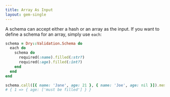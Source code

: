 ```yaml
---
title: Array As Input
layout: gem-single
---
```


A schema can accept either a hash or an array as the input. If you want to define a schema for an array, simply use `each`:

``` ruby
schema = Dry::Validation.Schema do
  each do
    schema do
      required(:name).filled(:str?)
      required(:age).filled(:int?)
    end
  end
end

schema.call([{ name: 'Jane', age: 21 }, { name: 'Joe', age: nil }]).messages
# { 1 => { age: ['must be filled'] } }
```
